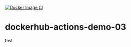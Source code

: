 [![Docker Image CI](https://github.com/Docker-Tutorialz/dockerhub-actions-demo-03/actions/workflows/docker-image.yml/badge.svg)](https://github.com/Docker-Tutorialz/dockerhub-actions-demo-03/actions/workflows/docker-image.yml)

# dockerhub-actions-demo-03
test

